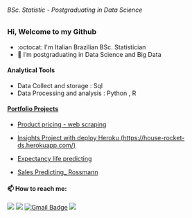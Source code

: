 ###### BSc. Statistic - Postgraduating in Data Science

### Hi, Welcome to my Github

- :octocat:  I'm Italian Brazilian BSc. Statistician
- 🌱 I’m postgraduating in Data Science and Big Data


#### Analytical Tools
- Data Collect and storage : Sql
- Data Processing and analysis : Python , R

#### [Portfolio Projects](https://github.com/alessandra-barbosa/portfolio.md)

- [Product pricing - web scraping](https://github.com/alessandra-barbosa/star_jeans/blob/main/README.md)

- [Insights Project with deploy Heroku (https://house-rocket-ds.herokuapp.com/)](https://github.com/alessandra-barbosa/House-Rocket-Insights)

- [Expectancy life predicting](https://github.com/alessandra-barbosa/Life_Expectancy)

- [Sales Predicting_ Rossmann](https://github.com/alessandra-barbosa/DS_Em_Producao)

                                     

####  📫 How to reach me: 

[<img src="https://img.shields.io/badge/linkedin-%230077B5.svg?&style=for-the-badge&logo=linkedin&logoColor=white" />](https://www.linkedin.com/in/alessandra-barbosa/) [<img src = "https://img.shields.io/badge/instagram-%23E4405F.svg?&style=for-the-badge&logo=instagram&logoColor=white">](https://www.instagram.com/alessandra-barbosa/) 
 [![Gmail Badge](https://img.shields.io/badge/Gmail-D14836?style=for-the-badge&logo=gmail&logoColor=white&link=mailto:rsoliveira.c@gmail.com)](mailto:adeabarbosa@gmail.com)  [<img src="https://img.shields.io/badge/medium-%2312100E.svg?&style=for-the-badge&logo=medium&logoColor=white" />](https://medium.com/@alessandra-barbosa) 

<!--
**alessandra-barbosa/alessandra-barbosa** is a ✨ _special_ ✨ repository because its `README.md` (this file) appears on your GitHub profile.


-->
